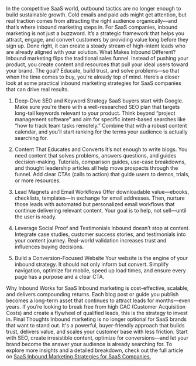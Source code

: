 In the competitive SaaS world, outbound tactics are no longer enough to build sustainable growth. Cold emails and paid ads might get attention, but real traction comes from attracting the right audience organically—and that’s where inbound marketing steps in.
For SaaS companies, inbound marketing is not just a buzzword. It’s a strategic framework that helps you attract, engage, and convert customers by providing value long before they sign up. Done right, it can create a steady stream of high-intent leads who are already aligned with your solution.
What Makes Inbound Different?
Inbound marketing flips the traditional sales funnel. Instead of pushing your product, you create content and resources that pull your ideal users toward your brand. The goal? Educate, build trust, and solve problems—so that when the time comes to buy, you're already top of mind.
Here’s a closer look at some practical inbound marketing strategies for SaaS companies that can drive real results.
1. Deep-Dive SEO and Keyword Strategy
SaaS buyers start with Google. Make sure you're there with a well-researched SEO plan that targets long-tail keywords relevant to your product. Think beyond “project management software” and aim for specific intent-based searches like “how to track team tasks remotely.”
Combine that with a robust content calendar, and you’ll start ranking for the terms your audience is actually searching for.
2. Content That Educates and Converts
It’s not enough to write blogs. You need content that solves problems, answers questions, and guides decision-making. Tutorials, comparison guides, use-case breakdowns, and thought leadership articles all help move prospects through the funnel.
Add clear CTAs (calls to action) that guide users to demos, trials, or more resources.
3. Lead Magnets and Email Workflows
Offer downloadable value—ebooks, checklists, templates—in exchange for email addresses. Then, nurture those leads with automated but personalized email workflows that continue delivering relevant content.
Your goal is to help, not sell—until the user is ready.

4. Leverage Social Proof and Testimonials
Inbound doesn’t stop at content. Integrate case studies, customer success stories, and testimonials into your content journey. Real-world validation increases trust and influences buying decisions.

5. Build a Conversion-Focused Website
Your website is the engine of your inbound strategy. It should not only inform but convert. Simplify navigation, optimize for mobile, speed up load times, and ensure every page has a purpose and a clear CTA.

Why Inbound Works for SaaS
Inbound marketing is cost-effective, scalable, and delivers compounding returns. Each blog post or guide you publish becomes a long-term asset that continues to attract leads for months—even years.
If you’re looking to break free from high CAC (Customer Acquisition Costs) and create a flywheel of qualified leads, this is the strategy to invest in.
Final Thoughts
Inbound marketing is no longer optional for SaaS brands that want to stand out. It's a powerful, buyer-friendly approach that builds trust, delivers value, and scales your customer base with less friction.
Start with SEO, create irresistible content, optimize for conversions—and let your brand become the answer your audience is already searching for.
To explore more insights and a detailed breakdown, check out the full article on <a href="https://agamitechnologies.com/blog/saas-inbound-marketing-strategies-for-saas-companies">SaaS Inbound Marketing Strategies for SaaS Companies.</a>
